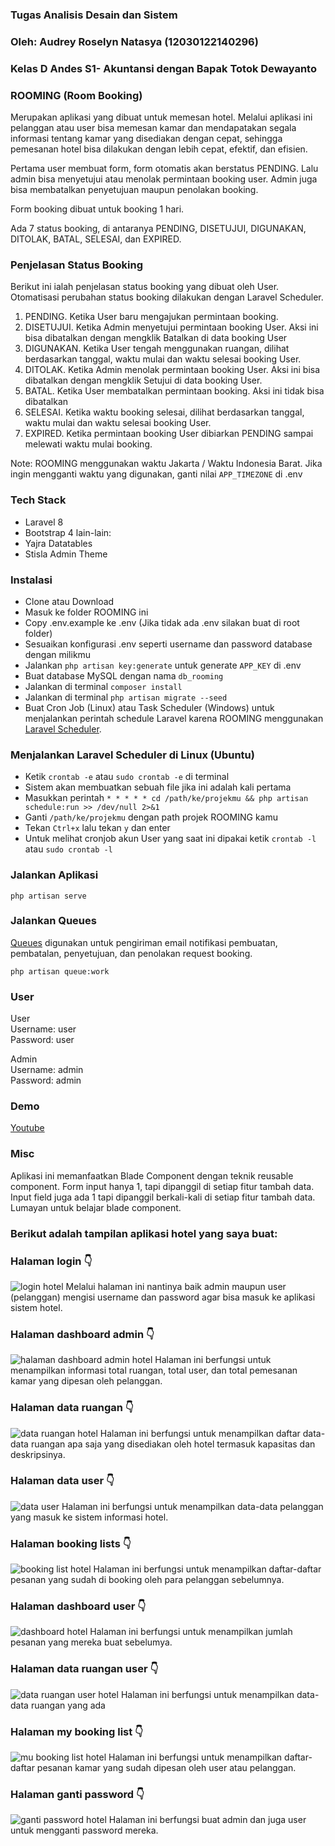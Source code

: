 ### Tugas Analisis Desain dan Sistem 
### Oleh: Audrey Roselyn Natasya (12030122140296)
### Kelas D Andes S1- Akuntansi dengan Bapak Totok Dewayanto

### ROOMING (Room Booking)

Merupakan aplikasi yang dibuat untuk memesan hotel. Melalui aplikasi ini pelanggan atau user bisa memesan kamar dan mendapatakan segala informasi tentang kamar yang disediakan dengan cepat, sehingga pemesanan hotel bisa dilakukan dengan lebih cepat, efektif, dan efisien. 

Pertama user membuat form, form otomatis akan berstatus PENDING. Lalu admin bisa menyetujui atau menolak permintaan booking user. Admin juga bisa membatalkan penyetujuan maupun penolakan booking. 

Form booking dibuat untuk booking 1 hari. 

Ada 7 status booking, di antaranya PENDING, DISETUJUI, DIGUNAKAN, DITOLAK, BATAL, SELESAI, dan EXPIRED.

### Penjelasan Status Booking
Berikut ini ialah penjelasan status booking yang dibuat oleh User. Otomatisasi perubahan status booking dilakukan dengan Laravel Scheduler.

1. PENDING. Ketika User baru mengajukan permintaan booking.
2. DISETUJUI. Ketika Admin menyetujui permintaan booking User. Aksi ini bisa dibatalkan dengan mengklik Batalkan di data booking User
3. DIGUNAKAN. Ketika User tengah menggunakan ruangan, dilihat berdasarkan tanggal, waktu mulai dan waktu selesai booking User.
4. DITOLAK. Ketika Admin menolak permintaan booking User. Aksi ini bisa dibatalkan dengan mengklik Setujui di data booking User.
5. BATAL. Ketika User membatalkan permintaan booking. Aksi ini tidak bisa dibatalkan
6. SELESAI. Ketika waktu booking selesai, dilihat berdasarkan tanggal, waktu mulai dan waktu selesai booking User.
7. EXPIRED. Ketika permintaan booking User dibiarkan PENDING sampai melewati waktu mulai booking.

Note: ROOMING menggunakan waktu Jakarta / Waktu Indonesia Barat. Jika ingin mengganti waktu yang digunakan, ganti nilai `APP_TIMEZONE` di .env

### Tech Stack
- Laravel 8
- Bootstrap 4
lain-lain:
- Yajra Datatables
- Stisla Admin Theme

### Instalasi
- Clone atau Download 
- Masuk ke folder ROOMING ini
- Copy .env.example ke .env (Jika tidak ada .env silakan buat di root folder)
- Sesuaikan konfigurasi .env seperti username dan password database dengan milikmu
- Jalankan `php artisan key:generate` untuk generate `APP_KEY` di .env
- Buat database MySQL dengan nama `db_rooming`
- Jalankan di terminal `composer install`
- Jalankan di terminal `php artisan migrate --seed`
- Buat Cron Job (Linux) atau Task Scheduler (Windows) untuk menjalankan perintah schedule Laravel karena ROOMING menggunakan [Laravel Scheduler](https://laravel.com/docs/8.x/scheduling).

### Menjalankan Laravel Scheduler di Linux (Ubuntu)
- Ketik `crontab -e` atau `sudo crontab -e` di terminal
- Sistem akan membuatkan sebuah file jika ini adalah kali pertama
- Masukkan perintah `* * * * * cd /path/ke/projekmu && php artisan schedule:run >> /dev/null 2>&1`
- Ganti `/path/ke/projekmu` dengan path projek ROOMING kamu
- Tekan `Ctrl+x` lalu tekan `y` dan enter
- Untuk melihat cronjob akun User yang saat ini dipakai ketik `crontab -l` atau `sudo crontab -l`

### Jalankan Aplikasi
```
php artisan serve
```

### Jalankan Queues
[Queues](https://laravel.com/docs/8.x/queues) digunakan untuk pengiriman email notifikasi pembuatan, pembatalan, penyetujuan, dan penolakan request booking.
```
php artisan queue:work
```

### User
User\
Username: user\
Password: user

Admin\
Username: admin\
Password: admin


### Demo
[Youtube](https://youtu.be/ZZL4VrJCA3E)

### Misc
Aplikasi ini memanfaatkan Blade Component dengan teknik reusable component. Form input hanya 1, tapi dipanggil di setiap fitur tambah data. Input field juga ada 1 tapi dipanggil berkali-kali di setiap fitur tambah data. Lumayan untuk belajar blade component.

### Berikut adalah tampilan aplikasi hotel yang saya buat:
### Halaman  login 👇
![login hotel](https://github.com/AudreyNatasya/Audrey-Roselyn-Natasya-12030122140296-Tugas-ANDES-Kelas-D-Aplikasi-Hotel/assets/152130643/8f10f8b2-4517-466c-a81a-6a4fcf4e1854)
Melalui halaman ini nantinya baik admin maupun user (pelanggan) mengisi username dan password agar bisa masuk ke aplikasi sistem hotel. 

### Halaman  dashboard admin 👇
![halaman dashboard admin hotel](https://github.com/AudreyNatasya/Audrey-Roselyn-Natasya-12030122140296-Tugas-ANDES-Kelas-D-Aplikasi-Hotel/assets/152130643/397edc19-2f45-418f-9ef0-58a34ebed3fd)
Halaman ini berfungsi untuk menampilkan informasi total ruangan, total user, dan total pemesanan kamar yang dipesan oleh pelanggan. 


### Halaman  data ruangan 👇
![data ruangan hotel](https://github.com/AudreyNatasya/Audrey-Roselyn-Natasya-12030122140296-Tugas-ANDES-Kelas-D-Aplikasi-Hotel/assets/152130643/b3a41fd7-4b17-4fd9-b874-01dd5171de3b)
Halaman ini berfungsi untuk menampilkan daftar data-data ruangan apa saja yang disediakan oleh hotel termasuk kapasitas dan deskripsinya. 

### Halaman data user 👇
![data user](https://github.com/AudreyNatasya/Audrey-Roselyn-Natasya-12030122140296-Tugas-ANDES-Kelas-D-Aplikasi-Hotel/assets/152130643/9fc6b413-9f41-4301-9866-7bda48cf535f)
Halaman ini berfungsi untuk menampilkan data-data pelanggan yang masuk ke sistem informasi hotel.

### Halaman booking lists 👇
![booking list hotel](https://github.com/AudreyNatasya/Audrey-Roselyn-Natasya-12030122140296-Tugas-ANDES-Kelas-D-Aplikasi-Hotel/assets/152130643/3da7e8aa-7743-4f10-be51-c691b9649bc9)
Halaman ini berfungsi untuk menampilkan daftar-daftar pesanan yang sudah di booking oleh para pelanggan sebelumnya. 

### Halaman dashboard user 👇
![dashboard hotel](https://github.com/AudreyNatasya/Audrey-Roselyn-Natasya-12030122140296-Tugas-ANDES-Kelas-D-Aplikasi-Hotel/assets/152130643/387c2c3e-c5e9-47e7-8fe8-d2b99d5313d9)
Halaman ini berfungsi untuk menampilkan jumlah pesanan yang mereka buat sebelumya. 

### Halaman data ruangan user 👇
![data ruangan user hotel](https://github.com/AudreyNatasya/Audrey-Roselyn-Natasya-12030122140296-Tugas-ANDES-Kelas-D-Aplikasi-Hotel/assets/152130643/2576f10c-4ee1-433e-987c-31bbd66682af)
Halaman ini berfungsi untuk menampilkan data-data ruangan yang ada

### Halaman my booking list 👇
![mu booking list hotel](https://github.com/AudreyNatasya/Audrey-Roselyn-Natasya-12030122140296-Tugas-ANDES-Kelas-D-Aplikasi-Hotel/assets/152130643/0bcb1cfd-3796-402d-b745-f36f3be66573)
Halaman ini berfungsi untuk menampilkan daftar-daftar pesanan kamar yang sudah dipesan oleh user atau pelanggan.

### Halaman ganti password 👇
![ganti password hotel](https://github.com/AudreyNatasya/Audrey-Roselyn-Natasya-12030122140296-Tugas-ANDES-Kelas-D-Aplikasi-Hotel/assets/152130643/fbbf992b-e807-48cb-ad95-e53d7752d412)
Halaman ini berfungsi buat admin dan juga user untuk mengganti password mereka.






